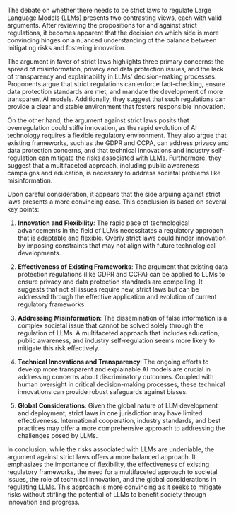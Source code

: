 The debate on whether there needs to be strict laws to regulate Large Language Models (LLMs) presents two contrasting views, each with valid arguments. After reviewing the propositions for and against strict regulations, it becomes apparent that the decision on which side is more convincing hinges on a nuanced understanding of the balance between mitigating risks and fostering innovation.

The argument in favor of strict laws highlights three primary concerns: the spread of misinformation, privacy and data protection issues, and the lack of transparency and explainability in LLMs' decision-making processes. Proponents argue that strict regulations can enforce fact-checking, ensure data protection standards are met, and mandate the development of more transparent AI models. Additionally, they suggest that such regulations can provide a clear and stable environment that fosters responsible innovation.

On the other hand, the argument against strict laws posits that overregulation could stifle innovation, as the rapid evolution of AI technology requires a flexible regulatory environment. They also argue that existing frameworks, such as the GDPR and CCPA, can address privacy and data protection concerns, and that technical innovations and industry self-regulation can mitigate the risks associated with LLMs. Furthermore, they suggest that a multifaceted approach, including public awareness campaigns and education, is necessary to address societal problems like misinformation.

Upon careful consideration, it appears that the side arguing against strict laws presents a more convincing case. This conclusion is based on several key points:

1. **Innovation and Flexibility**: The rapid pace of technological advancements in the field of LLMs necessitates a regulatory approach that is adaptable and flexible. Overly strict laws could hinder innovation by imposing constraints that may not align with future technological developments.

2. **Effectiveness of Existing Frameworks**: The argument that existing data protection regulations (like GDPR and CCPA) can be applied to LLMs to ensure privacy and data protection standards are compelling. It suggests that not all issues require new, strict laws but can be addressed through the effective application and evolution of current regulatory frameworks.

3. **Addressing Misinformation**: The dissemination of false information is a complex societal issue that cannot be solved solely through the regulation of LLMs. A multifaceted approach that includes education, public awareness, and industry self-regulation seems more likely to mitigate this risk effectively.

4. **Technical Innovations and Transparency**: The ongoing efforts to develop more transparent and explainable AI models are crucial in addressing concerns about discriminatory outcomes. Coupled with human oversight in critical decision-making processes, these technical innovations can provide robust safeguards against biases.

5. **Global Considerations**: Given the global nature of LLM development and deployment, strict laws in one jurisdiction may have limited effectiveness. International cooperation, industry standards, and best practices may offer a more comprehensive approach to addressing the challenges posed by LLMs.

In conclusion, while the risks associated with LLMs are undeniable, the argument against strict laws offers a more balanced approach. It emphasizes the importance of flexibility, the effectiveness of existing regulatory frameworks, the need for a multifaceted approach to societal issues, the role of technical innovation, and the global considerations in regulating LLMs. This approach is more convincing as it seeks to mitigate risks without stifling the potential of LLMs to benefit society through innovation and progress.